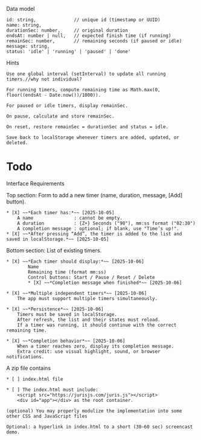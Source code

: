 
Data model
    
    id: string,              // unique id (timestamp or UUID)
    name: string,
    durationSec: number,     // original duration
    endsAt: number | null,   // expected finish time (if running)
    remainSec: number,       // remaining seconds (if paused or idle)
    message: string,
    status: 'idle' | 'running' | 'paused' | 'done'
    

Hints
    
    Use one global interval (setInterval) to update all running timers.//why not individual?

    For running timers, compute remaining time as Math.max(0, floor((endsAt - Date.now())/1000)).

    For paused or idle timers, display remainSec.

    On pause, calculate and store remainSec.

    On reset, restore remainSec = durationSec and status = idle.

    Save back to localStorage whenever timers are added, updated, or deleted.


# Todo

Interface Requirements
    
Top section: Form to add a new timer (name, duration, message, [Add] button).

    * [X] ~~*Each timer has:*~~ [2025-10-05]
        A name               : cannot be empty.
        A duration           : {Z+} Seconds ("90"), mm:ss format ("02:30")
        A completion message : optional; if blank, use "Time’s up!".
    * [X] ~~*After pressing “Add”, the timer is added to the list and saved in localStorage.*~~ [2025-10-05]


Bottom section: List of existing timers.
    
    * [X] ~~*Each timer should display:*~~ [2025-10-06]
            Name
            Remaining time (format mm:ss)
            Control buttons: Start / Pause / Reset / Delete
            * [X] ~~*Completion message when finished*~~ [2025-10-06]

    * [X] ~~*Multiple independent timers*~~ [2025-10-06]
        The app must support multiple timers simultaneously.

    * [X] ~~*Persistence*~~ [2025-10-06]
        Timers must be saved in localStorage.
        After refresh, the list and their states must reload.
        If a timer was running, it should continue with the correct remaining time.

    * [X] ~~*Completion behavior*~~ [2025-10-06]
        When a timer reaches zero, display its completion message.
        Extra credit: use visual highlight, sound, or browser notifications.






            
    



A zip file contains
    
    * [ ] index.html file
    
    * [ ] The index.html must include:
        <script src="https://jurisjs.com/juris.js"></script>
        <div id="app"></div> as the root container.

    (optional) You may properly modulize the implementation into some other CSS and JavaScript files

    Optional: a hyperlink in index.html to a short (30–60 sec) screencast demo.


